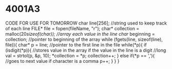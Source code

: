 # 4001A3




CODE FOR USE FOR TOMORROW 
char line[256]; //string used to keep track of each line
		FILE* file = fopen(fileName, "r");
		char* collection = malloc(20*sizeof(char)); //array each value in the line
		char* beginning = collection; //pointer to beginning of the array
		while (fgets(line, sizeof(line), file)){ 
			char* p = line; //pointer to the first line in the file
			while(*p){
				if (isdigit(*p)){ //stores value in the array if the value in the line is a digit
					//long val = strtol(p, &p, 10);
					*collection = *p;
					collection++; 
				} else if(*p == ','){ //goes to next value if character is a comma
					p++;
				}
			}
		}
